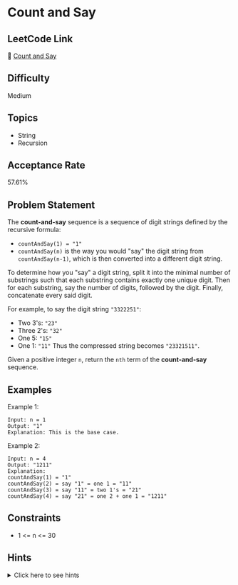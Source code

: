 # Count and Say

## LeetCode Link
🔗 [Count and Say](https://leetcode.com/problems/count-and-say)

## Difficulty
Medium

## Topics
- String
- Recursion

## Acceptance Rate
57.61%

## Problem Statement
The **count-and-say** sequence is a sequence of digit strings defined by the recursive formula:

- `countAndSay(1) = "1"`
- `countAndSay(n)` is the way you would "say" the digit string from `countAndSay(n-1)`, which is then converted into a different digit string.

To determine how you "say" a digit string, split it into the minimal number of substrings such that each substring contains exactly one unique digit. Then for each substring, say the number of digits, followed by the digit. Finally, concatenate every said digit.

For example, to say the digit string `"3322251"`:
- Two 3's: `"23"`
- Three 2's: `"32"`
- One 5: `"15"`
- One 1: `"11"`
Thus the compressed string becomes `"23321511"`.

Given a positive integer `n`, return the `nth` term of the **count-and-say** sequence.

## Examples
Example 1:
```
Input: n = 1
Output: "1"
Explanation: This is the base case.
```

Example 2:
```
Input: n = 4
Output: "1211"
Explanation:
countAndSay(1) = "1"
countAndSay(2) = say "1" = one 1 = "11"
countAndSay(3) = say "11" = two 1's = "21"
countAndSay(4) = say "21" = one 2 + one 1 = "1211"
```

## Constraints
- 1 <= n <= 30

## Hints
<details>
<summary>Click here to see hints</summary>

1. Create a recursive function that builds the sequence
2. For each step, count consecutive occurrences of each digit
3. Use StringBuilder to build the result efficiently
4. Handle each group of same digits separately
5. Remember that you're converting how you would "say" the previous result

</details>
